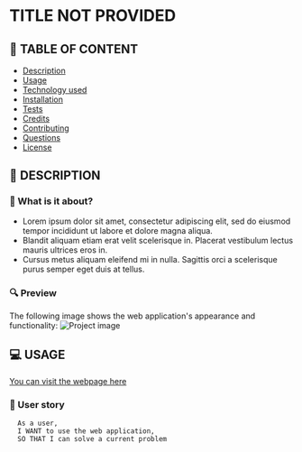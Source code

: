 
# TITLE NOT PROVIDED

## 🚩 TABLE OF CONTENT
- [Description](#-description)
- [Usage](#-usage)
- [Technology used](#-technology-used)
- [Installation](#-installation)
- [Tests](#-tests)
- [Credits](#-credits)
- [Contributing](#-contributing)
- [Questions](#-questions)
- [License](#-license)


## 📖 DESCRIPTION  
### 🎯 What is it about?  

  - Lorem ipsum dolor sit amet, consectetur adipiscing elit, sed do eiusmod tempor incididunt ut labore et dolore magna aliqua. 
  - Blandit aliquam etiam erat velit scelerisque in. Placerat vestibulum lectus mauris ultrices eros in. 
  - Cursus metus aliquam eleifend mi in nulla. Sagittis orci a scelerisque purus semper eget duis at tellus.
   
### 🔍 Preview  
The following image shows the web application's appearance and functionality:
![Project image](https://picsum.photos/id/1/800/500)


## 💻 USAGE
[You can visit the webpage here](https://en.wikipedia.org/wiki/HTTP_404#Soft_404_errors)
### 💬 User story
```
  As a user,
  I WANT to use the web application,
  SO THAT I can solve a current problem
  ```

